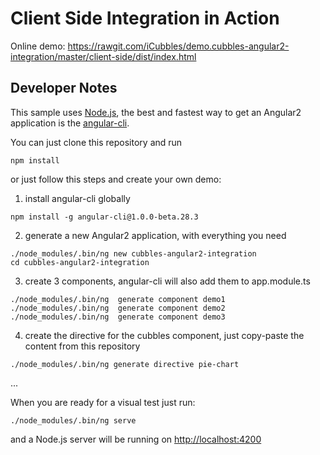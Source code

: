 # Client Side Integration in Action

Online demo: <https://rawgit.com/iCubbles/demo.cubbles-angular2-integration/master/client-side/dist/index.html>


## Developer Notes
This sample uses [Node.js](https://nodejs.org/en/), the best and fastest way to get an Angular2 application is the [angular-cli](https://github.com/angular/). 

You can just clone this repository and run 
```
npm install
```

or just follow this steps and create your own demo:

1. install angular-cli globally
```
npm install -g angular-cli@1.0.0-beta.28.3
```

2. generate a new Angular2 application, with everything you need  
```
./node_modules/.bin/ng new cubbles-angular2-integration
cd cubbles-angular2-integration
```

3. create 3 components, angular-cli will also add them to app.module.ts
```
./node_modules/.bin/ng  generate component demo1
./node_modules/.bin/ng  generate component demo2
./node_modules/.bin/ng  generate component demo3
```

4. create the directive for the cubbles component, just copy-paste the content from this repository
```
./node_modules/.bin/ng generate directive pie-chart
```

...

When you are ready for a visual test just run:
```
./node_modules/.bin/ng serve
```

and a Node.js server will be running on <http://localhost:4200> 